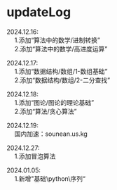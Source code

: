 # updateLog

2024.12.16:<br/> 
&emsp; 1.添加“算法中的数学/进制转换”<br/>
&emsp; 2.添加“算法中的数学/高进度运算”<br/> 

2024.12.17:<br/>
&emsp;  1.添加“数据结构/数组/1-数组基础”<br/>
&emsp;  2.添加“数据结构/数组/2-二分查找”<br/> 

2024.12.18:<br/>
&emsp;  1.添加“图论/图论的理论基础”<br/>
&emsp;  2.添加“算法/贪心算法”

2024.12.19:<br/>
&emsp;  国内加速：sounean.us.kg<br/>

2024.12.27:<br/>
&emsp;  1.添加冒泡算法

2024.01.05:<br/>
&emsp;  1.新增"基础\python\序列“

